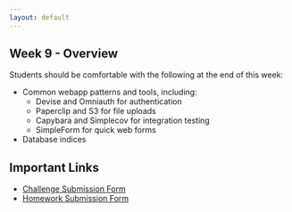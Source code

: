 ```yaml
---
layout: default
---
```


## Week 9 - Overview

Students should be comfortable with the following at the end of this week:

* Common webapp patterns and tools, including:
  * Devise and Omniauth for authentication
  * Paperclip and S3 for file uploads
  * Capybara and Simplecov for integration testing
  * SimpleForm for quick web forms
* Database indices

## Important Links

* [Challenge Submission Form](http://goo.gl/forms/fpcxQCtEqs)
* [Homework Submission Form](https://docs.google.com/forms/d/1lddv00AYx4z9ugJBYv1v2RG_JuMUpWEYPYjQGdCVdgQ/viewform?c=0&w=1)

 <!--
## Monday

#### Lecture

* [Challenge](https://github.com/masonfmatthews/rails_assignments/blob/master/challenges/discuss_ruby.rb))
* Project Review

* Massive Seeds
* Database Indices
* Foreign Key Constraints
* Get blocks of records from a database

#### Assignment

* [Database Optimization](https://github.com/tiyd-rails-2015-01/database_optimization)

## Tuesday

#### Lecture

* [Challenge](https://github.com/masonfmatthews/rails_assignments/blob/master/challenges/discuss_rails.rb))
* Assignment Review

* Delayed Job
* Active Job
* Email again

#### Assignment

* Send e-mail report on MASSIVE data set

## Wednesday

#### Lecture

* [Challenge](https://github.com/masonfmatthews/rails_assignments/blob/master/challenges/discuss_supporting_technologies.rb))
* Assignment Review

* Paperclip
* S3

#### Assignment

* Keep reports around to be resent later.

## Thursday

#### Lecture

* [Challenge](https://github.com/masonfmatthews/rails_assignments/blob/master/challenges/discuss_development.rb))
* Assignment Review

* Devise and Omniauth (Michael)
* Capybara (Thomas and Chris)
* [SimpleForm](https://github.com/plataformatec/simple_form)

<!--

* Multi-tenancy
* Simplecov

* Versioning in a Database
* Disabled_at pattern

* Mocking and stubbing

* Underscore vs hyphen vs camelCase review

* [Merging Apps and Heroku Deployments](https://github.com/masonfmatthews/rails_assignments/tree/master/assignments/heroku_deployments) - AS PAIRS

* [Student Awards](https://github.com/masonfmatthews/rails_assignments/tree/master/assignments/student_awards)

* [Rails Testing and Coverage](https://github.com/masonfmatthews/rails_assignments/tree/master/assignments/rails_testing_and_coverage)

* http://mislav.uniqpath.com/poignant-guide/

* Polymorphism?
* Single Table Inheritance?

* scoped associations

    class Item < ActiveRecord::Base
      has_many :orders do
        def for_user(user_id)
          where(user_id: user_id)
        end
      end
    end

    Item.first.orders.for_user(current_user)

* Multi-tenancy discussion
* Trying to change an array in an outer scope inside a called function.

* NoSQL
-->

